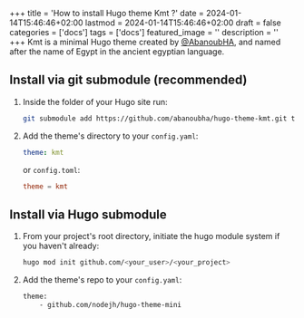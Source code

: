 +++
title = 'How to install Hugo theme Kmt ?'
date = 2024-01-14T15:46:46+02:00
lastmod = 2024-01-14T15:46:46+02:00
draft = false
categories = ['docs']
tags = ['docs']
featured_image = ''
description = ''
+++
Kmt is a minimal Hugo theme created by [@AbanoubHA](https://x.com/abanoubha), and named after the name of Egypt in the ancient egyptian language.

## Install via git submodule (recommended)

1. Inside the folder of your Hugo site run:

    ```sh
    git submodule add https://github.com/abanoubha/hugo-theme-kmt.git themes/kmt
    ```

2. Add the theme's directory to your `config.yaml`:

    ```yaml
    theme: kmt
    ```

    or `config.toml`:

    ```toml
    theme = kmt
    ```

## Install via Hugo submodule

1. From your project's root directory, initiate the hugo module system if you haven't already:

    ```sh
    hugo mod init github.com/<your_user>/<your_project>
    ```

2. Add the theme's repo to your `config.yaml`:

    ```sh
    theme:
        - github.com/nodejh/hugo-theme-mini
    ```
